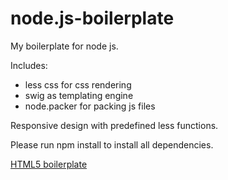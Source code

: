 node.js-boilerplate
===================

My boilerplate for node js.

Includes:
  - less css for css rendering
  - swig as templating engine
  - node.packer for packing js files

Responsive design with predefined less functions.

Please run npm install to install all dependencies.

[HTML5 boilerplate](http://html5boilerplate.com/)
